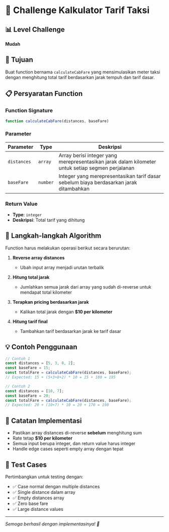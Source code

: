 # 🚖 Challenge Kalkulator Tarif Taksi

## 📊 Level Challenge
**Mudah**

## 🎯 Tujuan
Buat function bernama `calculateCabFare` yang mensimulasikan meter taksi dengan menghitung total tarif berdasarkan jarak tempuh dan tarif dasar.

## 📋 Persyaratan Function

### Function Signature
```javascript
function calculateCabFare(distances, baseFare)
```

### Parameter
| Parameter | Type | Deskripsi |
|-----------|------|-----------|
| `distances` | `array` | Array berisi integer yang merepresentasikan jarak dalam kilometer untuk setiap segmen perjalanan |
| `baseFare` | `number` | Integer yang merepresentasikan tarif dasar sebelum biaya berdasarkan jarak ditambahkan |

### Return Value
- **Type**: `integer`
- **Deskripsi**: Total tarif yang dihitung

## 🔄 Langkah-langkah Algorithm

Function harus melakukan operasi berikut secara berurutan:

1. **Reverse array distances** 
   - Ubah input array menjadi urutan terbalik

2. **Hitung total jarak**
   - Jumlahkan semua jarak dari array yang sudah di-reverse untuk mendapat total kilometer

3. **Terapkan pricing berdasarkan jarak**
   - Kalikan total jarak dengan **$10 per kilometer**

4. **Hitung tarif final**
   - Tambahkan tarif berdasarkan jarak ke tarif dasar

## 💡 Contoh Penggunaan

```javascript
// Contoh 1
const distances = [5, 3, 8, 2];
const baseFare = 15;
const totalFare = calculateCabFare(distances, baseFare);
// Expected: 15 + (5+3+8+2) * 10 = 15 + 180 = 195

// Contoh 2  
const distances = [10, 7];
const baseFare = 20;
const totalFare = calculateCabFare(distances, baseFare);
// Expected: 20 + (10+7) * 10 = 20 + 170 = 190
```

## 📝 Catatan Implementasi

- Pastikan array distances di-reverse **sebelum** menghitung sum
- Rate tetap **$10 per kilometer**
- Semua input berupa integer, dan return value harus integer
- Handle edge cases seperti empty array dengan tepat

## 🧪 Test Cases

Pertimbangkan untuk testing dengan:
- ✅ Case normal dengan multiple distances
- ✅ Single distance dalam array
- ✅ Empty distances array
- ✅ Zero base fare
- ✅ Large distance values

---

*Semoga berhasil dengan implementasinya! 🚀*
